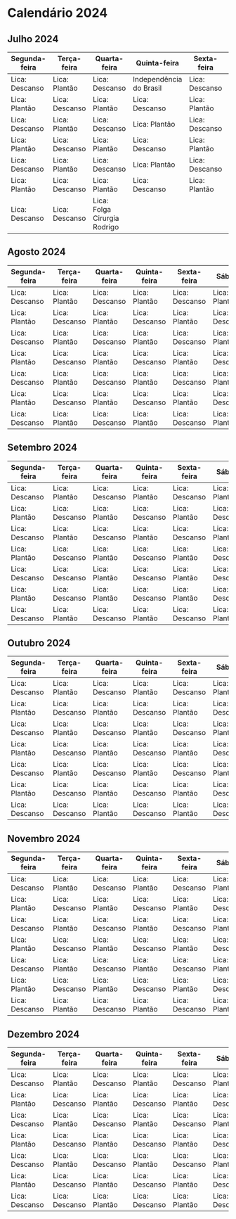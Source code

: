 # Calendário 2024

## Julho 2024
| Segunda-feira | Terça-feira | Quarta-feira | Quinta-feira | Sexta-feira | Sábado | Domingo |
| ------------- | ----------- | ------------ | ------------ | ----------- | ------ | ------- |
| Lica: Descanso | Lica: Plantão | Lica: Descanso | Independência do Brasil | Lica: Descanso | Lica: Plantão | Lica: Descanso |
| Lica: Plantão | Lica: Descanso | Lica: Plantão | Lica: Descanso | Lica: Plantão | Lica: Descanso | Lica: Plantão |
| Lica: Descanso | Lica: Plantão | Lica: Descanso | Lica: Plantão | Lica: Descanso | Lica: Plantão | Lica: Descanso |
| Lica: Plantão | Lica: Descanso | Lica: Plantão | Lica: Descanso | Lica: Plantão | Lica: Descanso | Lica: Plantão |
| Lica: Descanso | Lica: Plantão | Lica: Descanso | Lica: Plantão | Lica: Descanso | Lica: Plantão | Lica: Descanso |
| Lica: Plantão | Lica: Descanso | Lica: Plantão | Lica: Descanso | Lica: Plantão | Lica: Descanso | Lica: Plantão |
| Lica: Descanso | Lica: Descanso | Lica: Folga<br>Cirurgia Rodrigo |

## Agosto 2024
| Segunda-feira | Terça-feira | Quarta-feira | Quinta-feira | Sexta-feira | Sábado | Domingo |
| ------------- | ----------- | ------------ | ------------ | ----------- | ------ | ------- |
| Lica: Descanso | Lica: Plantão | Lica: Descanso | Lica: Plantão | Lica: Descanso | Lica: Plantão | Lica: Descanso |
| Lica: Plantão | Lica: Descanso | Lica: Plantão | Lica: Descanso | Lica: Plantão | Lica: Descanso | Lica: Plantão |
| Lica: Descanso | Lica: Plantão | Lica: Descanso | Lica: Plantão | Lica: Descanso | Lica: Plantão | Lica: Descanso |
| Lica: Plantão | Lica: Descanso | Lica: Plantão | Lica: Descanso | Lica: Plantão | Lica: Descanso | Lica: Plantão |
| Lica: Descanso | Lica: Plantão | Lica: Descanso | Lica: Plantão | Lica: Descanso | Lica: Plantão | Lica: Descanso |
| Lica: Plantão | Lica: Descanso | Lica: Plantão | Lica: Descanso | Lica: Plantão | Lica: Descanso | Lica: Plantão |
| Lica: Descanso | Lica: Plantão | Lica: Descanso | Lica: Plantão | Lica: Descanso | Lica: Plantão | Lica: Descanso |

## Setembro 2024
| Segunda-feira | Terça-feira | Quarta-feira | Quinta-feira | Sexta-feira | Sábado | Domingo |
| ------------- | ----------- | ------------ | ------------ | ----------- | ------ | ------- |
| Lica: Descanso | Lica: Plantão | Lica: Descanso | Lica: Plantão | Lica: Descanso | Lica: Plantão | Lica: Descanso |
| Lica: Plantão | Lica: Descanso | Lica: Plantão | Lica: Descanso | Lica: Plantão | Lica: Descanso | Lica: Plantão |
| Lica: Descanso | Lica: Plantão | Lica: Descanso | Lica: Plantão | Lica: Descanso | Lica: Plantão | Lica: Descanso |
| Lica: Plantão | Lica: Descanso | Lica: Plantão | Lica: Descanso | Lica: Plantão | Lica: Descanso | Lica: Plantão |
| Lica: Descanso | Lica: Descanso | Lica: Plantão | Lica: Descanso | Lica: Plantão | Lica: Descanso | Lica: Plantão |
| Lica: Plantão | Lica: Descanso | Lica: Plantão | Lica: Descanso | Lica: Plantão | Lica: Descanso | Lica: Plantão |
| Lica: Descanso | Lica: Plantão | Lica: Descanso | Lica: Plantão | Lica: Descanso | Lica: Plantão | Lica: Descanso |

<!-- Calendário de Outubro -->
## Outubro 2024
| Segunda-feira | Terça-feira | Quarta-feira | Quinta-feira | Sexta-feira | Sábado | Domingo |
| ------------- | ----------- | ------------ | ------------ | ----------- | ------ | ------- |
| Lica: Descanso | Lica: Plantão | Lica: Descanso | Lica: Plantão | Lica: Descanso | Lica: Plantão | Lica: Descanso |
| Lica: Plantão | Lica: Descanso | Lica: Plantão | Lica: Descanso | Lica: Plantão | Lica: Descanso | Lica: Plantão |
| Lica: Descanso | Lica: Plantão | Lica: Descanso | Lica: Plantão | Lica: Descanso | Lica: Plantão | Lica: Descanso |
| Lica: Plantão | Lica: Descanso | Lica: Plantão | Lica: Descanso | Lica: Plantão | Lica: Descanso | Lica: Plantão |
| Lica: Descanso | Lica: Plantão | Lica: Descanso | Lica: Plantão | Lica: Descanso | Lica: Plantão | Lica: Descanso |
| Lica: Plantão | Lica: Descanso | Lica: Plantão | Lica: Descanso | Lica: Plantão | Lica: Descanso | Lica: Plantão |
| Lica: Descanso | Lica: Descanso | Lica: Plantão | Lica: Descanso | Lica: Plantão | Lica: Descanso | Lica: Plantão |

<!-- Calendário de Novembro -->
## Novembro 2024
| Segunda-feira | Terça-feira | Quarta-feira | Quinta-feira | Sexta-feira | Sábado | Domingo |
| ------------- | ----------- | ------------ | ------------ | ----------- | ------ | ------- |
| Lica: Descanso | Lica: Plantão | Lica: Descanso | Lica: Plantão | Lica: Descanso | Lica: Plantão | Lica: Descanso |
| Lica: Plantão | Lica: Descanso | Lica: Plantão | Lica: Descanso | Lica: Plantão | Lica: Descanso | Lica: Plantão |
| Lica: Descanso | Lica: Plantão | Lica: Descanso | Lica: Plantão | Lica: Descanso | Lica: Plantão | Lica: Descanso |
| Lica: Plantão | Lica: Descanso | Lica: Plantão | Lica: Descanso | Lica: Plantão | Lica: Descanso | Lica: Plantão |
| Lica: Descanso | Lica: Plantão | Lica: Descanso | Lica: Plantão | Lica: Descanso | Lica: Plantão | Lica: Descanso |
| Lica: Plantão | Lica: Descanso | Lica: Plantão | Lica: Descanso | Lica: Plantão | Lica: Descanso | Lica: Plantão |
| Lica: Descanso | Lica: Plantão | Lica: Descanso | Lica: Plantão | Lica: Descanso | Lica: Plantão | Lica: Descanso |

<!-- Calendário de Dezembro -->
## Dezembro 2024
| Segunda-feira | Terça-feira | Quarta-feira | Quinta-feira | Sexta-feira | Sábado | Domingo |
| ------------- | ----------- | ------------ | ------------ | ----------- | ------ | ------- |
| Lica: Descanso | Lica: Plantão | Lica: Descanso | Lica: Plantão | Lica: Descanso | Lica: Plantão | Lica: Descanso |
| Lica: Plantão | Lica: Descanso | Lica: Plantão | Lica: Descanso | Lica: Plantão | Lica: Descanso | Lica: Plantão |
| Lica: Descanso | Lica: Plantão | Lica: Descanso | Lica: Plantão | Lica: Descanso | Lica: Plantão | Lica: Descanso |
| Lica: Plantão | Lica: Descanso | Lica: Plantão | Lica: Descanso | Lica: Plantão | Lica: Descanso | Lica: Plantão |
| Lica: Descanso | Lica: Plantão | Lica: Descanso | Lica: Plantão | Lica: Descanso | Lica: Plantão | Lica: Descanso |
| Lica: Plantão | Lica: Descanso | Lica: Plantão | Lica: Descanso | Lica: Plantão | Lica: Descanso | Lica: Plantão |
| Lica: Descanso | Lica: Descanso | Lica: Plantão | Lica: Descanso | Lica: Plantão | Lica: Descanso | Lica: Plantão |
